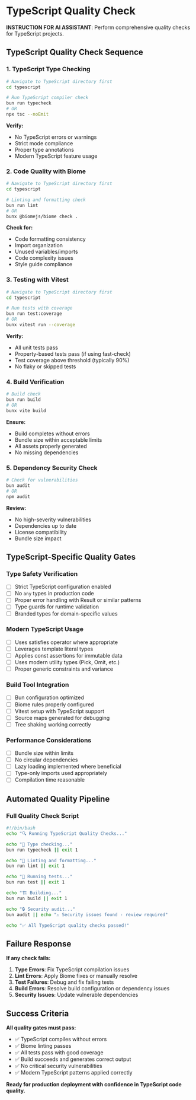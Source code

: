 # TypeScript Quality Check

**INSTRUCTION FOR AI ASSISTANT**: Perform comprehensive quality checks for TypeScript projects.

## TypeScript Quality Check Sequence

### 1. TypeScript Type Checking
```bash
# Navigate to TypeScript directory first
cd typescript

# Run TypeScript compiler check
bun run typecheck
# OR
npx tsc --noEmit
```

**Verify:**
- No TypeScript errors or warnings
- Strict mode compliance
- Proper type annotations
- Modern TypeScript feature usage

### 2. Code Quality with Biome
```bash
# Navigate to TypeScript directory first
cd typescript

# Linting and formatting check
bun run lint
# OR
bunx @biomejs/biome check .
```

**Check for:**
- Code formatting consistency
- Import organization
- Unused variables/imports
- Code complexity issues
- Style guide compliance

### 3. Testing with Vitest
```bash
# Navigate to TypeScript directory first
cd typescript

# Run tests with coverage
bun run test:coverage
# OR
bunx vitest run --coverage
```

**Verify:**
- All unit tests pass
- Property-based tests pass (if using fast-check)
- Test coverage above threshold (typically 90%)
- No flaky or skipped tests

### 4. Build Verification
```bash
# Build check
bun run build
# OR
bunx vite build
```

**Ensure:**
- Build completes without errors
- Bundle size within acceptable limits
- All assets properly generated
- No missing dependencies

### 5. Dependency Security Check
```bash
# Check for vulnerabilities
bun audit
# OR
npm audit
```

**Review:**
- No high-severity vulnerabilities
- Dependencies up to date
- License compatibility
- Bundle size impact

## TypeScript-Specific Quality Gates

### Type Safety Verification
- [ ] Strict TypeScript configuration enabled
- [ ] No `any` types in production code
- [ ] Proper error handling with Result<T> or similar patterns
- [ ] Type guards for runtime validation
- [ ] Branded types for domain-specific values

### Modern TypeScript Usage
- [ ] Uses satisfies operator where appropriate
- [ ] Leverages template literal types
- [ ] Applies const assertions for immutable data
- [ ] Uses modern utility types (Pick, Omit, etc.)
- [ ] Proper generic constraints and variance

### Build Tool Integration
- [ ] Bun configuration optimized
- [ ] Biome rules properly configured
- [ ] Vitest setup with TypeScript support
- [ ] Source maps generated for debugging
- [ ] Tree shaking working correctly

### Performance Considerations
- [ ] Bundle size within limits
- [ ] No circular dependencies
- [ ] Lazy loading implemented where beneficial
- [ ] Type-only imports used appropriately
- [ ] Compilation time reasonable

## Automated Quality Pipeline

### Full Quality Check Script
```bash
#!/bin/bash
echo "🔍 Running TypeScript Quality Checks..."

echo "📝 Type checking..."
bun run typecheck || exit 1

echo "🎨 Linting and formatting..."
bun run lint || exit 1

echo "🧪 Running tests..."
bun run test || exit 1

echo "🏗️ Building..."
bun run build || exit 1

echo "🔒 Security audit..."
bun audit || echo "⚠️ Security issues found - review required"

echo "✅ All TypeScript quality checks passed!"
```

## Failure Response

**If any check fails:**
1. **Type Errors**: Fix TypeScript compilation issues
2. **Lint Errors**: Apply Biome fixes or manually resolve
3. **Test Failures**: Debug and fix failing tests
4. **Build Errors**: Resolve build configuration or dependency issues
5. **Security Issues**: Update vulnerable dependencies

## Success Criteria

**All quality gates must pass:**
- ✅ TypeScript compiles without errors
- ✅ Biome linting passes
- ✅ All tests pass with good coverage
- ✅ Build succeeds and generates correct output
- ✅ No critical security vulnerabilities
- ✅ Modern TypeScript patterns applied correctly

**Ready for production deployment with confidence in TypeScript code quality.**